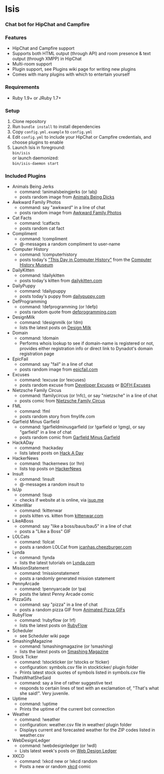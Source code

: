 # Isis
### Chat bot for HipChat and Campfire

### Features
- HipChat and Campfire support
- Supports both HTML output (through API) and room presence & text output (through XMPP) in HipChat
- Multi-room support
- Plugin support, see Plugins wiki page for writing new plugins
- Comes with many plugins with which to entertain yourself

### Requirements
- Ruby 1.9+ or JRuby 1.7+

### Setup
1. Clone repository
1. Run `bundle install` to install dependencies
1. Copy `config.yml.example` to `config.yml`
1. Edit `config.yml` to include your HipChat or Campfire credentials, and
   choose plugins to enable
1. Launch Isis in foreground:  
    `bin/isis`  
   or launch daemonized:  
    `bin/isis-daemon start`  

### Included Plugins
- Animals Being Jerks
  - command: !animalsbeingjerks (or !abj)
  - posts random image from [Animals Being Dicks](http://animalsbeingdicks.com)
- Awkward Family Photos
  - command: say "awkward" in a line of chat
  - posts random image from [Awkward Family Photos](http://awkwardfamilyphotos.com)
- Cat Facts
  - command: !catfacts
  - posts random cat fact
- Compliment
  - command: !compliment <user-name>
  - @-messages a random compliment to user-name
- Computer History
  - command: !computerhistory
  - posts today's ["This Day in Computer History"](http://www.computerhistory.org/tdih/) from the [Computer History Museum](http://www.computerhistory.org)
- DailyKitten
  - command: !dailykitten
  - posts today's kitten from [dailykitten.com](http://dailykitten.com)
- DailyPuppy
  - command: !dailypuppy
  - posts today's puppy from [dailypuppy.com](http://dailypuppy.com)
- DefProgramming
  - command: !defprogramming (or !defp)
  - posts random quote from [defprogramming.com](http://defprogramming.com)
- DesignMilk
  - command: !designmilk (or !dm)
  - lists the latest posts on [Design Milk](http://design-milk.com)
- Domain
  - command: !domain <domain-name>
  - Performs whois lookup to see if domain-name is registered or not, provides either registration info or direct link to Dynadot's domain registration page
- EpicFail
  - command: say "fail" in a line of chat
  - posts random image from [epicfail.com](http://epicfail.com)
- Excuses
  - command: !excuse (or !excuses)
  - posts random excuse from [Developer Excuses](http://developerexcuses.com) or [BOFH Excuses](http://bofh.gotblah.com/)
- Nietzsche Family Circus
  - command: !familycircus (or !nfc), or say "nietzsche" in a line of chat
  - posts comic from [Nietzsche Family Circus](http://nietzschefamilycircus.com)
- FML
  - command: !fml
  - posts random story from fmylife.com
- Garfield Minus Garfield
  - command: !garfieldminusgarfield (or !garfield or !gmg), or say "garfield" in a line of chat
  - posts random comic from [Garfield Minus Garfield](http://garfieldminusgarfield.net)
- HackADay
  - command: !hackaday
  - lists latest posts on [Hack A Day](http://hackaday.com)
- HackerNews
  - command: !hackernews (or !hn)
  - lists top posts on [HackerNews](http://news.ycombinator.com)
- Insult
  - command: !insult <user-name>
  - @-messages a random insult to <user-name>
- IsUp
  - command: !isup <domain>
  - checks if website at <domain> is online, via [isup.me](http://isup.me)
- KittenWar
  - command: !kittenwar
  - posts kitten vs. kitten from [kittenwar.com](http://www.kittenwar.com)
- LikeABoss
  - command: say "like a boss/baus/bau5" in a line of chat
  - posts a "Like a Boss" GIF
- LOLCats
  - command: !lolcat
  - posts a random LOLCat from [icanhas.cheezburger.com](http://icanhas.cheezburger.com/lolcats)
- Lynda
  - command: !lynda
  - lists the latest tutorials on [Lynda.com](http://lynda.com)
- MissionStatement
  - command: !missionstatement
  - posts a randomly generated mission statement
- PennyArcade
  - command: !pennyarcade (or !pa)
  - posts the latest Penny Arcade comic
- PizzaGifs
  - command: say "pizza" in a line of chat
  - posts a random pizza GIF from [Animated Pizza GIFs](http://animatedpizzagifs.com)
- RubyFlow
  - command: !rubyflow (or !rf)
  - lists the latest posts on [RubyFlow](http://rubyflow.com)
- Scheduler
  - see Scheduler wiki page
- SmashingMagazine
  - command: !smashingmagazine (or !smashing)
  - lists the latest posts on [Smashing Magazine](http://smashingmagazine.com)
- Stock Ticker
  - command: !stockticker (or !stocks or !ticker)
  - configuration: symbols.csv file in stockticker/ plugin folder
  - Prints latest stock quotes of symbols listed in symbols.csv file
- ThatsWhatSheSaid
  - command: say a line of rather suggestive text
  - responds to certain lines of text with an exclamation of, "That's what she said!". Very juvenile.
- Uptime
  - command: !uptime
  - Prints the uptime of the current bot connection
- Weather
  - command: !weather
  - configuration: weather.csv file in weather/ plugin folder
  - Displays current and forecasted weather for the ZIP codes listed in weather.csv
- WebDesignLedger
  - command: !webdesignledger (or !wdl)
  - Lists latest week's posts on [Web Design Ledger](http://webdesignledger.com)
- XKCD
  - command: !xkcd new or !xkcd random
  - Posts a new or random [xkcd](http://xkcd.com) comic
